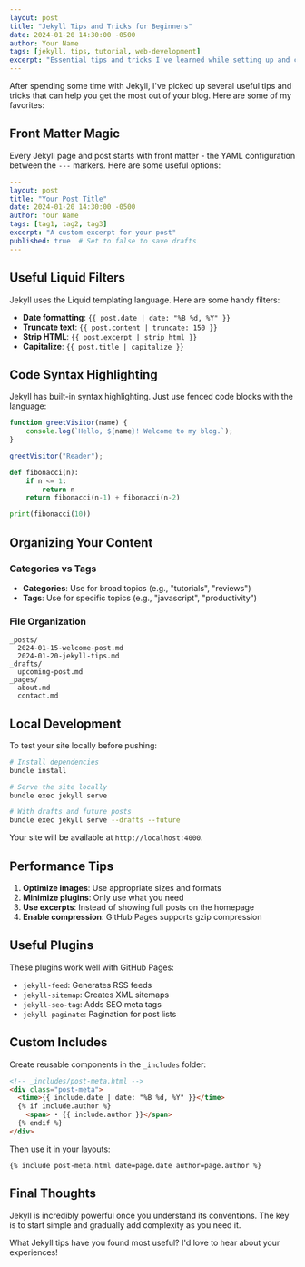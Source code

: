 ```yaml
---
layout: post
title: "Jekyll Tips and Tricks for Beginners"
date: 2024-01-20 14:30:00 -0500
author: Your Name
tags: [jekyll, tips, tutorial, web-development]
excerpt: "Essential tips and tricks I've learned while setting up and customizing my Jekyll blog on GitHub Pages."
---
```


After spending some time with Jekyll, I've picked up several useful tips and tricks that can help you get the most out of your blog. Here are some of my favorites:

## Front Matter Magic

Every Jekyll page and post starts with front matter - the YAML configuration between the `---` markers. Here are some useful options:

```yaml
---
layout: post
title: "Your Post Title"
date: 2024-01-20 14:30:00 -0500
author: Your Name
tags: [tag1, tag2, tag3]
excerpt: "A custom excerpt for your post"
published: true  # Set to false to save drafts
---
```

## Useful Liquid Filters

Jekyll uses the Liquid templating language. Here are some handy filters:

- **Date formatting**: `{{ post.date | date: "%B %d, %Y" }}`
- **Truncate text**: `{{ post.content | truncate: 150 }}`
- **Strip HTML**: `{{ post.excerpt | strip_html }}`
- **Capitalize**: `{{ post.title | capitalize }}`

## Code Syntax Highlighting

Jekyll has built-in syntax highlighting. Just use fenced code blocks with the language:

```javascript
function greetVisitor(name) {
    console.log(`Hello, ${name}! Welcome to my blog.`);
}

greetVisitor("Reader");
```

```python
def fibonacci(n):
    if n <= 1:
        return n
    return fibonacci(n-1) + fibonacci(n-2)

print(fibonacci(10))
```

## Organizing Your Content

### Categories vs Tags

- **Categories**: Use for broad topics (e.g., "tutorials", "reviews")
- **Tags**: Use for specific topics (e.g., "javascript", "productivity")

### File Organization

```
_posts/
  2024-01-15-welcome-post.md
  2024-01-20-jekyll-tips.md
_drafts/
  upcoming-post.md
_pages/
  about.md
  contact.md
```

## Local Development

To test your site locally before pushing:

```bash
# Install dependencies
bundle install

# Serve the site locally
bundle exec jekyll serve

# With drafts and future posts
bundle exec jekyll serve --drafts --future
```

Your site will be available at `http://localhost:4000`.

## Performance Tips

1. **Optimize images**: Use appropriate sizes and formats
2. **Minimize plugins**: Only use what you need
3. **Use excerpts**: Instead of showing full posts on the homepage
4. **Enable compression**: GitHub Pages supports gzip compression

## Useful Plugins

These plugins work well with GitHub Pages:

- `jekyll-feed`: Generates RSS feeds
- `jekyll-sitemap`: Creates XML sitemaps
- `jekyll-seo-tag`: Adds SEO meta tags
- `jekyll-paginate`: Pagination for post lists

## Custom Includes

Create reusable components in the `_includes` folder:

```html
<!-- _includes/post-meta.html -->
<div class="post-meta">
  <time>{{ include.date | date: "%B %d, %Y" }}</time>
  {% if include.author %}
    <span> • {{ include.author }}</span>
  {% endif %}
</div>
```

Then use it in your layouts:

```liquid
{% include post-meta.html date=page.date author=page.author %}
```

## Final Thoughts

Jekyll is incredibly powerful once you understand its conventions. The key is to start simple and gradually add complexity as you need it.

What Jekyll tips have you found most useful? I'd love to hear about your experiences! 